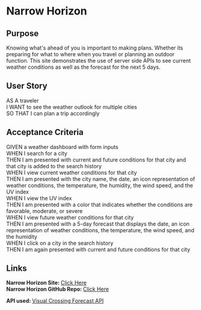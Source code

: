 # Narrow Horizon

## Purpose
Knowing what's ahead of you is important to making plans. Whether its preparing for what to where when you travel or planning an outdoor function. This site demonstrates the use of server side APIs to see current weather conditions as well as the forecast for the next 5 days.

## User Story
AS A traveler<br>
I WANT to see the weather outlook for multiple cities<br>
SO THAT I can plan a trip accordingly<br>

## Acceptance Criteria
GIVEN a weather dashboard with form inputs<br>
WHEN I search for a city<br>
THEN I am presented with current and future conditions for that city and that city is added to the search history<br>
WHEN I view current weather conditions for that city<br>
THEN I am presented with the city name, the date, an icon representation of weather conditions, the temperature, the humidity, the wind speed, and the UV index<br>
WHEN I view the UV index<br>
THEN I am presented with a color that indicates whether the conditions are favorable, moderate, or severe<br>
WHEN I view future weather conditions for that city<br>
THEN I am presented with a 5-day forecast that displays the date, an icon representation of weather conditions, the temperature, the wind speed, and the humidity<br>
WHEN I click on a city in the search history<br>
THEN I am again presented with current and future conditions for that city<br>

## Links
<strong>Narrow Horizon Site: </strong><a href="https://gatorhatur.github.io/narrow-horizon/">Click Here</a><br>
<strong>Narrow Horizon GitHub Repo: </strong><a href="https://github.com/gatorhatur/narrow-horizon">Click Here</a>

<strong>API used: </strong><a href="https://www.visualcrossing.com/resources/documentation/weather-api/weather-api-documentation/#forecast">Visual Crossing Forecast API</a>